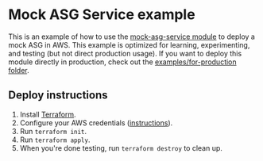 # Mock ASG Service example

This is an example of how to use the [mock-asg-service module](/modules/mock-asg-service) to deploy a mock ASG in
AWS. This example is optimized for learning, experimenting, and testing (but not direct production usage). If you want
to deploy this module directly in production, check out the [examples/for-production folder](/examples/for-production).




## Deploy instructions

1. Install [Terraform](https://www.terraform.io/).
1. Configure your AWS credentials 
   ([instructions](https://blog.gruntwork.io/a-comprehensive-guide-to-authenticating-to-aws-on-the-command-line-63656a686799)).
1. Run `terraform init`.   
1. Run `terraform apply`.  
1. When you're done testing, run `terraform destroy` to clean up. 